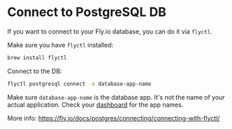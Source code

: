 # Connect to PostgreSQL DB

If you want to connect to your Fly.io database, you can do it via `flyctl`.

Make sure you have `flyctl` installed:

```bash
brew install flyctl
```

Connect to the DB:
```bash
flyctl postgresql connect -a database-app-name
```

Make sure `database-app-name` is the database app. 
It's not the name of your actual application. 
Check your [dashboard](https://fly.io/dashboard) for the app names.


More info: https://fly.io/docs/postgres/connecting/connecting-with-flyctl/